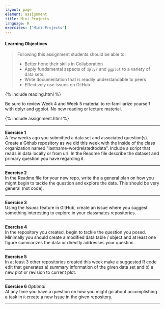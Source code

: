 ```yaml
---
layout: page
element: assignment
title: Mini Projects                
language: R
exercises: ['Mini Projects']
---
```


#### Learning Objectives

> Following this assignment students should be able to:
>
> *   Better hone their skills in Collaboration
> *   Apply fundamental aspects of `dplyr` and `ggplot` to a variety of data sets.
> *   Write documentation that is readily understandable to peers
> *   Effectively use Issues on GitHub.


{% include reading.html %}

Be sure to review Week 4 and Week 5 material to re-familiarize yourself with dplyr and ggplot. No new reading or lecture material.



{% include assignment.html %}

<!-- End of Assignments Template - Be sure to keep the include statements -->

****

**Exercise 1**    
A few weeks ago you submitted a data set and associated question(s). Create a Github repository as we did this week with the inside of the class organization named "lastname-wordrelatedtodata". Include a script that reads in data locally or from url. In the Readme file describe the dataset and primary question you have regarding it.

---

**Exercise 2**    
In the Readme file for your new repo, write the a general plan on how you might begin to tackle the question and explore the data. This should be very general (not code).

---

**Exercise 3**     
Using the _Issues_ feature in GitHub, create an issue where you suggest something interesting to explore in your classmates repositories.

---

**Exercise 4**     
In the repository you created, begin to tackle the question you posed. Minimally you should create a modified data table / object and at least one figure summarizes the data or directly addresses your question.

---

**Exercise 5**      
In at least 3 other repositories created this week make a suggested R code edit that generates a) summary information of the given data set and b) a new plot or revision to current plot.

---

**Exercise 6** _Optional_     
At any time you have a question on how you might go about accomplishing a task in `R` create a new Issue in the given repository.

---
